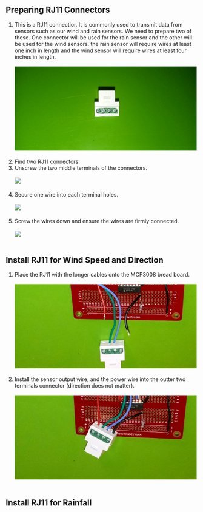 ## Preparing RJ11 Connectors
1. This is a RJ11 connectior. It is commonly used to transmit data from sensors such as our wind and rain sensors. We need to prepare two of these. One connector will be used for the rain sensor and the other will be used for the wind sensors. the rain sensor will require wires at least one inch in length and the wind sensor will require wires at least four inches in length.
<br></br>
![](../../media/diagrams/weather_station_rj11_base.jpeg)
<br></br>
2. Find two RJ11 connectors.
3. Unscrew the two middle terminals of the connectors.
<br></br>
![](../../media/gifs/weather_station_rj11_unscrew.gif)
<br></br>
4. Secure one wire into each terminal holes.
<br></br>
![](../../media/gifs/weather_station_rj11_place_wire.gif)
<br></br>
5. Screw the wires down and ensure the wires are firmly connected.
<br></br>
![](../../media/gifs/weather_station_rj11_screw_wire.gif)
<br></br>
## Install RJ11 for Wind Speed and Direction
1. Place the RJ11 with the longer cables onto the MCP3008 bread board.
<br></br>
![](../../media/diagrams/weather_station_rj11_board_disconnected.jpeg)
<br></br>
2. Install the sensor output wire, and the power wire into the outter two terminals connector (direction does not matter).
<br></br>
![](../../media/diagrams/weather_station_rj11_board_connected.jpeg)
<br></br>
## Install RJ11 for Rainfall